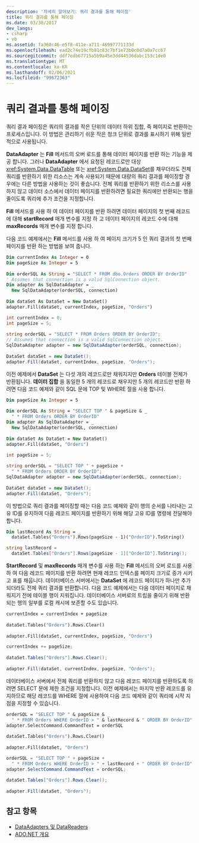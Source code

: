 ```yaml
---
description: '자세히 알아보기: 쿼리 결과를 통해 페이징'
title: 쿼리 결과를 통해 페이징
ms.date: 03/30/2017
dev_langs:
- csharp
- vb
ms.assetid: fa360c46-e5f8-411e-a711-46997771133d
ms.openlocfilehash: ead2c74e19cfb81c83c7bf1e73b0c0d7a0a7cc67
ms.sourcegitcommit: ddf7edb67715a5b9a45e3dd44536dabc153c1de0
ms.translationtype: MT
ms.contentlocale: ko-KR
ms.lasthandoff: 02/06/2021
ms.locfileid: "99672363"
---
```

# <a name="paging-through-a-query-result"></a>쿼리 결과를 통해 페이징

쿼리 결과 페이징은 쿼리의 결과를 작은 단위의 데이터 하위 집합, 즉 페이지로 반환하는 프로세스입니다. 이 방법은 관리하기 쉬운 작은 청크 단위로 결과를 표시하기 위해 일반적으로 사용됩니다.  
  
 **DataAdapter** 는 **Fill** 메서드의 오버 로드를 통해 데이터 페이지를 반환 하는 기능을 제공 합니다. 그러나 **DataAdapter** 에서 요청된 레코드로만 대상 <xref:System.Data.DataTable> 또는 <xref:System.Data.DataSet>를 채우더라도 전체 쿼리를 반환하기 위한 리소스는 계속 사용되기 때문에 대량의 쿼리 결과를 페이징할 경우에는 다른 방법을 사용하는 것이 좋습니다. 전체 쿼리를 반환하기 위한 리소스를 사용하지 않고 데이터 소스에서 데이터 페이지를 반환하려면 필요한 쿼리에만 반환되는 행을 줄이도록 쿼리에 추가 조건을 지정합니다.  
  
 **Fill** 메서드를 사용 하 여 데이터 페이지를 반환 하려면 데이터 페이지의 첫 번째 레코드에 대해 **startRecord** 매개 변수를 지정 하 고 데이터 페이지의 레코드 수에 대해 **maxRecords** 매개 변수를 지정 합니다.  
  
 다음 코드 예제에서는 **Fill** 메서드를 사용 하 여 페이지 크기가 5 인 쿼리 결과의 첫 번째 페이지를 반환 하는 방법을 보여 줍니다.  
  
```vb  
Dim currentIndex As Integer = 0  
Dim pageSize As Integer = 5  
  
Dim orderSQL As String = "SELECT * FROM dbo.Orders ORDER BY OrderID"  
' Assumes that connection is a valid SqlConnection object.  
Dim adapter As SqlDataAdapter = _  
  New SqlDataAdapter(orderSQL, connection)  
  
Dim dataSet As DataSet = New DataSet()  
adapter.Fill(dataSet, currentIndex, pageSize, "Orders")  
```  
  
```csharp  
int currentIndex = 0;  
int pageSize = 5;  
  
string orderSQL = "SELECT * FROM Orders ORDER BY OrderID";  
// Assumes that connection is a valid SqlConnection object.  
SqlDataAdapter adapter = new SqlDataAdapter(orderSQL, connection);  
  
DataSet dataSet = new DataSet();  
adapter.Fill(dataSet, currentIndex, pageSize, "Orders");  
```  
  
 이전 예제에서 **DataSet** 는 다섯 개의 레코드로만 채워지지만 **Orders** 테이블 전체가 반환됩니다. **데이터 집합** 을 동일한 5 개의 레코드로 채우지만 5 개의 레코드만 반환 하려면 다음 코드 예제와 같이 SQL 문에 TOP 및 WHERE 절을 사용 합니다.  
  
```vb  
Dim pageSize As Integer = 5  
  
Dim orderSQL As String = "SELECT TOP " & pageSize & _  
  " * FROM Orders ORDER BY OrderID"  
Dim adapter As SqlDataAdapter = _  
  New SqlDataAdapter(orderSQL, connection)  
  
Dim dataSet As DataSet = New DataSet()  
adapter.Fill(dataSet, "Orders")
```  
  
```csharp  
int pageSize = 5;  
  
string orderSQL = "SELECT TOP " + pageSize +
  " * FROM Orders ORDER BY OrderID";  
SqlDataAdapter adapter = new SqlDataAdapter(orderSQL, connection);  
  
DataSet dataSet = new DataSet();  
adapter.Fill(dataSet, "Orders");  
```  
  
 이 방법으로 쿼리 결과를 페이징할 때는 다음 코드 예제와 같이 행의 순서를 나타내는 고유 ID를 유지하여 다음 레코드 페이지를 반환하기 위해 해당 고유 ID를 명령에 전달해야 합니다.  
  
```vb  
Dim lastRecord As String = _  
  dataSet.Tables("Orders").Rows(pageSize - 1)("OrderID").ToString()  
```  
  
```csharp  
string lastRecord =
  dataSet.Tables["Orders"].Rows[pageSize - 1]["OrderID"].ToString();  
```  
  
 **StartRecord** 및 **maxRecords** 매개 변수를 사용 하는 **Fill** 메서드의 오버 로드를 사용 하 여 다음 레코드 페이지를 반환 하려면 현재 레코드 인덱스를 페이지 크기로 증가 시키고 표를 채웁니다. 데이터베이스 서버에서는 **DataSet** 에 레코드 페이지가 하나만 추가되더라도 전체 쿼리 결과를 반환합니다. 다음 코드 예제에서는 다음 데이터 페이지로 채워지기 전에 테이블 행이 지워집니다. 데이터베이스 서버로의 트립을 줄이기 위해 반환되는 행의 일부를 로컬 캐시에 보존할 수도 있습니다.  
  
```vb  
currentIndex = currentIndex + pageSize  
  
dataSet.Tables("Orders").Rows.Clear()  
  
adapter.Fill(dataSet, currentIndex, pageSize, "Orders")  
```  
  
```csharp  
currentIndex += pageSize;  
  
dataSet.Tables["Orders"].Rows.Clear();  
  
adapter.Fill(dataSet, currentIndex, pageSize, "Orders");  
```  
  
 데이터베이스 서버에서 전체 쿼리를 반환하지 않고 다음 레코드 페이지를 반환하도록 하려면 SELECT 문에 제한 조건을 지정합니다. 이전 예제에서는 마지막 반환 레코드를 유지하므로 해당 레코드를 WHERE 절에 사용하여 다음 코드 예제와 같이 쿼리에 시작 지점을 지정할 수 있습니다.  
  
```vb  
orderSQL = "SELECT TOP " & pageSize & _  
  " * FROM Orders WHERE OrderID > " & lastRecord & " ORDER BY OrderID"  
adapter.SelectCommand.CommandText = orderSQL  
  
dataSet.Tables("Orders").Rows.Clear()  
  
adapter.Fill(dataSet, "Orders")  
```  
  
```csharp  
orderSQL = "SELECT TOP " + pageSize +
  " * FROM Orders WHERE OrderID > " + lastRecord + " ORDER BY OrderID";  
adapter.SelectCommand.CommandText = orderSQL;  
  
dataSet.Tables["Orders"].Rows.Clear();  
  
adapter.Fill(dataSet, "Orders");  
```  
  
## <a name="see-also"></a>참고 항목

- [DataAdapters 및 DataReaders](dataadapters-and-datareaders.md)
- [ADO.NET 개요](ado-net-overview.md)

